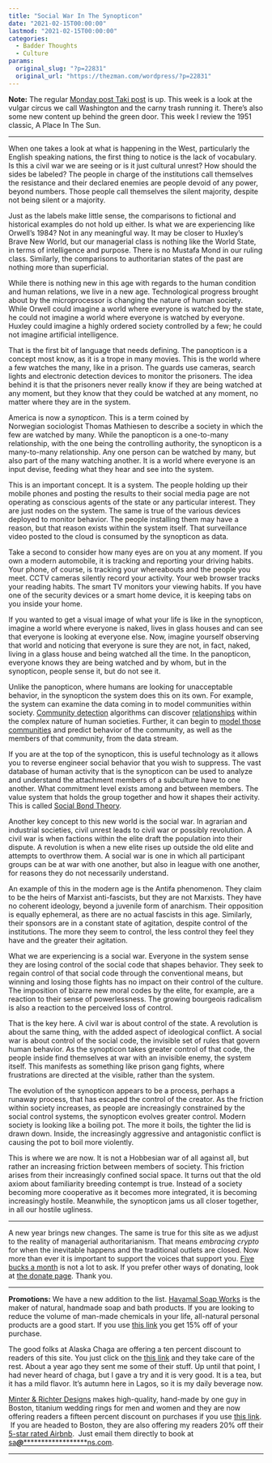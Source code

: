 ```yaml
---
title: "Social War In The Synopticon"
date: "2021-02-15T00:00:00"
lastmod: "2021-02-15T00:00:00"
categories:
  - Badder Thoughts
  - Culture
params:
  original_slug: "?p=22831"
  original_url: "https://thezman.com/wordpress/?p=22831"
---
```


**Note:** The regular
<a href="https://www.takimag.com/article/the-impeachment-show/"
rel="noopener" target="_blank">Monday post Taki post</a> is up. This
week is a look at the vulgar circus we call Washington and the carny
trash running it. There’s also some new content up behind the green
door. This week I review the 1951 classic, A Place In The Sun.

------------------------------------------------------------------------

When one takes a look at what is happening in the West, particularly the
English speaking nations, the first thing to notice is the lack of
vocabulary. Is this a civil war we are seeing or is it just cultural
unrest? How should the sides be labeled? The people in charge of the
institutions call themselves the resistance and their declared enemies
are people devoid of any power, beyond numbers. Those people call
themselves the silent majority, despite not being silent or a majority.

Just as the labels make little sense, the comparisons to fictional and
historical examples do not hold up either. Is what we are experiencing
like Orwell’s 1984? Not in any meaningful way. It may be closer to
Huxley’s Brave New World, but our managerial class is nothing like the
World State, in terms of intelligence and purpose. There is no Mustafa
Mond in our ruling class. Similarly, the comparisons to authoritarian
states of the past are nothing more than superficial.

While there is nothing new in this age with regards to the human
condition and human relations, we live in a new age. Technological
progress brought about by the microprocessor is changing the nature of
human society. While Orwell could imagine a world where everyone is
watched by the state, he could not imagine a world where everyone is
watched by everyone. Huxley could imagine a highly ordered society
controlled by a few; he could not imagine artificial intelligence.

That is the first bit of language that needs defining. The panopticon is
a concept most know, as it is a trope in many movies. This is the world
where a few watches the many, like in a prison. The guards use cameras,
search lights and electronic detection devices to monitor the prisoners.
The idea behind it is that the prisoners never really know if they are
being watched at any moment, but they know that they could be watched at
any moment, no matter where they are in the system.

America is now a *synopticon*. This is a term coined by
Norwegian sociologist Thomas Mathiesen to describe a society in which
the few are watched by many. While the panopticon is a one-to-many
relationship, with the one being the controlling authority, the
synopticon is a many-to-many relationship. Any one person can be watched
by many, but also part of the many watching another. It is a world where
everyone is an input devise, feeding what they hear and see into the
system.

This is an important concept. It is a system. The people holding up
their mobile phones and posting the results to their social media page
are not operating as conscious agents of the state or any particular
interest. They are just nodes on the system. The same is true of the
various devices deployed to monitor behavior. The people installing them
may have a reason, but that reason exists within the system itself. That
surveillance video posted to the cloud is consumed by the synopticon as
data.

Take a second to consider how many eyes are on you at any moment. If you
own a modern automobile, it is tracking and reporting your driving
habits. Your phone, of course, is tracking your whereabouts and the
people you meet. CCTV cameras silently record your activity. Your web
browser tracks your reading habits. The smart TV monitors your viewing
habits. If you have one of the security devices or a smart home device,
it is keeping tabs on you inside your home.

If you wanted to get a visual image of what your life is like in the
synopticon, imagine a world where everyone is naked, lives in glass
houses and can see that everyone is looking at everyone else. Now,
imagine yourself observing that world and noticing that everyone is sure
they are not, in fact, naked, living in a glass house and being watched
all the time. In the panopticon, everyone knows they are being watched
and by whom, but in the synopticon, people sense it, but do not see it.

Unlike the panopticon, where humans are looking for unacceptable
behavior, in the synopticon the system does this on its own. For
example, the system can examine the data coming in to model communities
within society.
<a href="http://senseable.mit.edu/community_detection/" rel="noopener"
target="_blank">Community detection</a> algorithms can discover
<a href="https://en.wikipedia.org/wiki/Association_rule_learning"
rel="noopener" target="_blank">relationships</a> within the complex
nature of human societies. Further, it can begin to
<a href="https://en.wikipedia.org/wiki/Community_structure"
rel="noopener" target="_blank">model those communities</a> and predict
behavior of the community, as well as the members of that community,
from the data stream.

If you are at the top of the synopticon, this is useful technology as it
allows you to reverse engineer social behavior that you wish to
suppress. The vast database of human activity that is the synopticon can
be used to analyze and understand the attachment members of a subculture
have to one another. What commitment level exists among and between
members. The value system that holds the group together and how it
shapes their activity. This is called <a
href="https://www.sagepub.com/sites/default/files/upm-binaries/36812_5.pdf"
rel="noopener" target="_blank">Social Bond Theory</a>.

Another key concept to this new world is the social war. In agrarian and
industrial societies, civil unrest leads to civil war or possibly
revolution. A civil war is when factions within the elite draft the
population into their dispute. A revolution is when a new elite rises up
outside the old elite and attempts to overthrow them. A social war is
one in which all participant groups can be at war with one another, but
also in league with one another, for reasons they do not necessarily
understand.

An example of this in the modern age is the Antifa phenomenon. They
claim to be the heirs of Marxist anti-fascists, but they are not
Marxists. They have no coherent ideology, beyond a juvenile form of
anarchism. Their opposition is equally ephemeral, as there are no actual
fascists in this age. Similarly, their sponsors are in a constant state
of agitation, despite control of the institutions. The more they seem to
control, the less control they feel they have and the greater their
agitation.

What we are experiencing is a social war. Everyone in the system sense
they are losing control of the social code that shapes behavior. They
seek to regain control of that social code through the conventional
means, but winning and losing those fights has no impact on their
control of the culture. The imposition of bizarre new moral codes by the
elite, for example, are a reaction to their sense of powerlessness. The
growing bourgeois radicalism is also a reaction to the perceived loss of
control.

That is the key here. A civil war is about control of the state. A
revolution is about the same thing, with the added aspect of ideological
conflict. A social war is about control of the social code, the
invisible set of rules that govern human behavior. As the synopticon
takes greater control of that code, the people inside find themselves at
war with an invisible enemy, the system itself. This manifests as
something like prison gang fights, where frustrations are directed at
the visible, rather than the system.

The evolution of the synopticon appears to be a process, perhaps a
runaway process, that has escaped the control of the creator. As the
friction within society increases, as people are increasingly
constrained by the social control systems, the synopticon evolves
greater control. Modern society is looking like a boiling pot. The more
it boils, the tighter the lid is drawn down. Inside, the increasingly
aggressive and antagonistic conflict is causing the pot to boil more
violently.

This is where we are now. It is not a Hobbesian war of all against all,
but rather an increasing friction between members of society. This
friction arises from their increasingly confined social space. It turns
out that the old axiom about familiarity breeding contempt is true.
Instead of a society becoming more cooperative as it becomes more
integrated, it is becoming increasingly hostile. Meanwhile, the
synopticon jams us all closer together, in all our hostile ugliness.

------------------------------------------------------------------------

A new year brings new changes. The same is true for this site as we
adjust to the reality of managerial authoritarianism. That means
*embracing crypto* for when the inevitable happens and the traditional
outlets are closed. Now more than ever it is important to support the
voices that support you.
<a href="https://www.subscribestar.com/the-z-blog"
rel="noopener noreferrer" target="_blank">Five bucks a month</a> is not
a lot to ask. If you prefer other ways of donating, look at
<a href="https://thezman.com/wordpress/?page_id=22713" rel="noopener"
target="_blank">the donate page</a>. Thank you.

------------------------------------------------------------------------

**Promotions:** We have a new addition to the list.
<a href="https://havamalsoapworks.com/" rel="noopener"
target="_blank">Havamal Soap Works</a> is the maker of natural, handmade
soap and bath products. If you are looking to reduce the volume of
man-made chemicals in your life, all-natural personal products are a
good start. If you use
<a href="https://havamalsoapworks.com/discount/ZMAN" rel="noopener"
target="_blank">this link</a> you get 15% off of your purchase.

The good folks at Alaska Chaga are offering a ten percent discount to
readers of this site. You just click on the
<a href="https://alaskachaga.us/discount/ZMAN" rel="noopener noreferrer"
target="_blank">this link</a> and they take care of the rest. About a
year ago they sent me some of their stuff. Up until that point, I had
never heard of chaga, but I gave a try and it is very good. It is a tea,
but it has a mild flavor. It’s autumn here in Lagos, so it is my daily
beverage now.

<a href="https://www.minterandrichterdesigns.com/"
rel="noreferrer nofollow noopener" target="_blank">Minter &amp; Richter
Designs</a> makes high-quality, hand-made by one guy in Boston, titanium
wedding rings for men and women and they are now offering readers a
fifteen percent discount on purchases if you use
<a href="https://www.minterandrichterdesigns.com/discount/ZMAN"
rel="noreferrer nofollow noopener" target="_blank">this link</a>. 
 <span class="highlight"><span class="colour"><span class="font"><span class="size">If
you are headed to Boston, they are also offering my readers 20% off
their <a
href="https://www.airbnb.com/users/7988017/listings?user_id=7988017&amp;s=3"
rel="noopener noreferrer" target="_blank">5-star rated Airbnb</a>.  Just
email them directly to book at
<a href="mailto:sa***@*********************ns.com"
data-original-string="c6aKqJ+qhueXVlDKNQNanw==cb7RcWxeZGBdsltgiNzUdQrOvMyZ1vZxOpRxdiYQJryl8TDYvyv13FO3k4cmLTguQja"><span
class="apbct-email-encoder"
data-original-string="hbokvgaoYGb8CCrpPg4kMg==cb7tQkbrKX9ViehZgvtQTQeW+a8aTDIbYajABX2W7W9G2/bN7YQ+AXjVeGYUUrRT5go"
title="This contact has been encoded by Anti-Spam by CleanTalk. Click to decode. To finish the decoding make sure that JavaScript is enabled in your browser.">sa<span
class="apbct-blur">***</span>@<span
class="apbct-blur">*********************</span>ns.com</span></a>.</span></span></span></span>

------------------------------------------------------------------------
